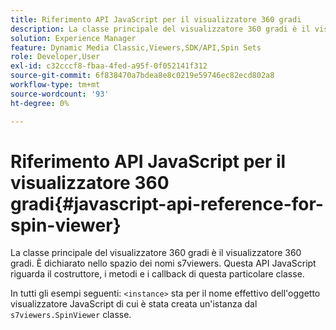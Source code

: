```yaml
---
title: Riferimento API JavaScript per il visualizzatore 360 gradi
description: La classe principale del visualizzatore 360 gradi è il visualizzatore 360 gradi. È dichiarato nello spazio dei nomi s7viewers. Questa API JavaScript riguarda il costruttore, i metodi e i callback di questa particolare classe.
solution: Experience Manager
feature: Dynamic Media Classic,Viewers,SDK/API,Spin Sets
role: Developer,User
exl-id: c32cccf8-fbaa-4fed-a95f-0f052141f312
source-git-commit: 6f838470a7bdea8e8c0219e59746ec82ecd802a8
workflow-type: tm+mt
source-wordcount: '93'
ht-degree: 0%

---
```


# Riferimento API JavaScript per il visualizzatore 360 gradi{#javascript-api-reference-for-spin-viewer}

La classe principale del visualizzatore 360 gradi è il visualizzatore 360 gradi. È dichiarato nello spazio dei nomi s7viewers. Questa API JavaScript riguarda il costruttore, i metodi e i callback di questa particolare classe.

In tutti gli esempi seguenti: `<instance>` sta per il nome effettivo dell&#39;oggetto visualizzatore JavaScript di cui è stata creata un&#39;istanza dal `s7viewers.SpinViewer` classe.
